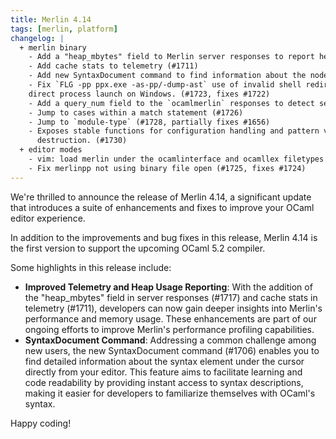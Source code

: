 ```yaml
---
title: Merlin 4.14
tags: [merlin, platform]
changelog: |
  + merlin binary
    - Add a "heap_mbytes" field to Merlin server responses to report heap usage (#1717)
    - Add cache stats to telemetry (#1711)
    - Add new SyntaxDocument command to find information about the node under the cursor (#1706)
    - Fix `FLG -pp ppx.exe -as-pp/-dump-ast` use of invalid shell redirection when
    direct process launch on Windows. (#1723, fixes #1722)
    - Add a query_num field to the `ocamlmerlin` responses to detect server crashes (#1716)
    - Jump to cases within a match statement (#1726)
    - Jump to `module-type` (#1728, partially fixes #1656)
    - Exposes stable functions for configuration handling and pattern variable
      destruction. (#1730)
  + editor modes
    - vim: load merlin under the ocamlinterface and ocamllex filetypes (#1340)
    - Fix merlinpp not using binary file open (#1725, fixes #1724)
---
```


We're thrilled to announce the release of Merlin 4.14, a significant update that introduces a suite of enhancements and fixes to improve your OCaml editor experience.

In addition to the improvements and bug fixes in this release, Merlin 4.14 is the first version to support the upcoming OCaml 5.2 compiler.

Some highlights in this release include:

- **Improved Telemetry and Heap Usage Reporting**: With the addition of the "heap_mbytes" field in server responses (#1717) and cache stats in telemetry (#1711), developers can now gain deeper insights into Merlin's performance and memory usage. These enhancements are part of our ongoing efforts to improve Merlin's performance profiling capabilities.
- **SyntaxDocument Command**: Addressing a common challenge among new users, the new SyntaxDocument command (#1706) enables you to find detailed information about the syntax element under the cursor directly from your editor. This feature aims to facilitate learning and code readability by providing instant access to syntax descriptions, making it easier for developers to familiarize themselves with OCaml's syntax.

Happy coding!
